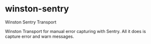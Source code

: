 # winston-sentry
Winston Sentry Transport

Winston Transport for manual error capturing with Sentry. All it does is capture error and warn messages.